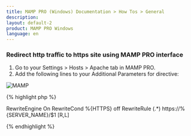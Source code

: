 ```yaml
---
title: MAMP PRO (Windows) Documentation > How Tos > General
description: 
layout: default-2
product: MAMP PRO Windows
language: en
---
```


### Redirect http traffic to https site using MAMP PRO interface

1. Go to your Settings > Hosts > Apache tab in MAMP PRO.
2. Add the following lines to your Additional Parameters for <Virtual Host> directive:

![MAMP](/en/MAMP-PRO-Windows/How-Tos/RedirectToHttpsMAMP.png)

{% highlight php %}

RewriteEngine On
RewriteCond %{HTTPS} off
RewriteRule (.*) https://%{SERVER_NAME}/$1 [R,L]

{% endhighlight %}

